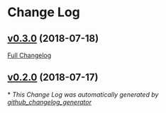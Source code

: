# Change Log

## [v0.3.0](https://github.com/drucker/drucker/tree/v0.3.0) (2018-07-18)
[Full Changelog](https://github.com/drucker/drucker/compare/v0.2.0...v0.3.0)

## [v0.2.0](https://github.com/drucker/drucker/tree/v0.2.0) (2018-07-17)


\* *This Change Log was automatically generated by [github_changelog_generator](https://github.com/skywinder/Github-Changelog-Generator)*